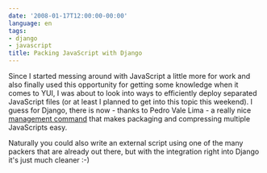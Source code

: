 ```yaml
---
date: '2008-01-17T12:00:00-00:00'
language: en
tags:
- django
- javascript
title: Packing JavaScript with Django
---
```



Since I started messing around with JavaScript a little more for work and also finally used this opportunity for getting some knowledge when it comes to YUI, I was about to look into ways to efficiently deploy separated JavaScript files (or at least I planned to get into this topic this weekend). I guess for Django, there is now - thanks to Pedro Vale Lima -  a really nice [management command](http://pedro.valelima.com/blog/2008/jan/17/deploying-compacted-javascript-django/) that makes packaging and compressing multiple JavaScripts easy.

Naturally you could also write an external script using one of the many packers that are already out there, but with the integration right into Django it's just much cleaner :-)